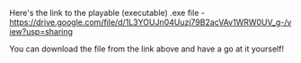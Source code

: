 Here's the link to the playable (executable) .exe file - https://drive.google.com/file/d/1L3YOUJn04Uuzj79B2acVAv1WRW0UV_g-/view?usp=sharing

You can download the file from the link above and have a go at it yourself!
